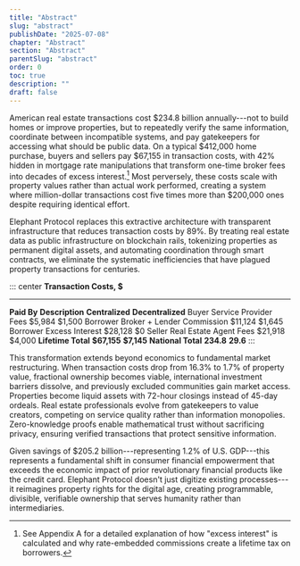```yaml
---
title: "Abstract"
slug: "abstract"
publishDate: "2025-07-08"
chapter: "Abstract"
section: "Abstract"
parentSlug: "abstract"
order: 0
toc: true
description: ""
draft: false
---
```


American real estate transactions cost \$234.8 billion annually---not to build homes or improve properties, but to repeatedly verify the same information, coordinate between incompatible systems, and pay gatekeepers for accessing what should be public data. On a typical \$412,000 home purchase, buyers and sellers pay \$67,155 in transaction costs, with 42% hidden in mortgage rate manipulations that transform one-time broker fees into decades of excess interest.[^1] Most perversely, these costs scale with property values rather than actual work performed, creating a system where million-dollar transactions cost five times more than \$200,000 ones despite requiring identical effort.

Elephant Protocol replaces this extractive architecture with transparent infrastructure that reduces transaction costs by 89%. By treating real estate data as public infrastructure on blockchain rails, tokenizing properties as permanent digital assets, and automating coordination through smart contracts, we eliminate the systematic inefficiencies that have plagued property transactions for centuries.

::: center
**Transaction Costs, \$**
--------------------------- ---------------------------- ----------------- -------------------
**Paid By** **Description** **Centralized** **Decentralized**
Buyer Service Provider Fees \$5,984 \$1,500
Borrower Broker + Lender Commission \$11,124 \$1,645
Borrower Excess Interest \$28,128 \$0
Seller Real Estate Agent Fees \$21,918 \$4,000
**Lifetime Total** **\$67,155** **\$7,145**
**National Total** **234.8** **29.6**
:::

This transformation extends beyond economics to fundamental market restructuring. When transaction costs drop from 16.3% to 1.7% of property value, fractional ownership becomes viable, international investment barriers dissolve, and previously excluded communities gain market access. Properties become liquid assets with 72-hour closings instead of 45-day ordeals. Real estate professionals evolve from gatekeepers to value creators, competing on service quality rather than information monopolies. Zero-knowledge proofs enable mathematical trust without sacrificing privacy, ensuring verified transactions that protect sensitive information.

Given savings of \$205.2 billion---representing 1.2% of U.S. GDP---this represents a fundamental shift in consumer financial empowerment that exceeds the economic impact of prior revolutionary financial products like the credit card. Elephant Protocol doesn't just digitize existing processes---it reimagines property rights for the digital age, creating programmable, divisible, verifiable ownership that serves humanity rather than intermediaries.

[^1]: See Appendix A for a detailed explanation of how \"excess interest\" is calculated and why rate-embedded commissions create a lifetime tax on borrowers.
